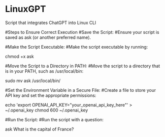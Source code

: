 # LinuxGPT
Script that integrates ChatGPT into Linux CLI

#Steps to Ensure Correct Execution
#Save the Script:
#Ensure your script is saved as ask (or another preferred name).

#Make the Script Executable:
#Make the script executable by running:

chmod +x ask

#Move the Script to a Directory in PATH:
#Move the script to a directory that is in your PATH, such as /usr/local/bin:

sudo mv ask /usr/local/bin/

#Set the Environment Variable in a Secure File:
#Create a file to store your API key and set the appropriate permissions:

echo 'export OPENAI_API_KEY="your_openai_api_key_here"' > ~/.openai_key
chmod 600 ~/.openai_key

#Run the Script:
#Run the script with a question:

ask What is the capital of France?
